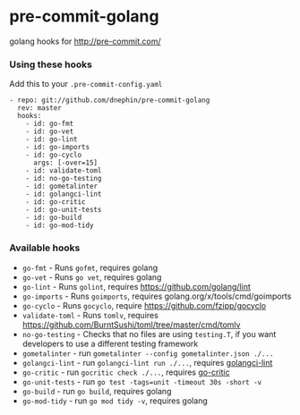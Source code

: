 
pre-commit-golang
=================

golang hooks for http://pre-commit.com/

### Using these hooks

Add this to your `.pre-commit-config.yaml`

    - repo: git://github.com/dnephin/pre-commit-golang
      rev: master
      hooks:
        - id: go-fmt
        - id: go-vet
        - id: go-lint
        - id: go-imports
        - id: go-cyclo
          args: [-over=15]
        - id: validate-toml
        - id: no-go-testing
        - id: gometalinter
        - id: golangci-lint
        - id: go-critic
        - id: go-unit-tests
        - id: go-build
        - id: go-mod-tidy

### Available hooks

- `go-fmt` - Runs `gofmt`, requires golang
- `go-vet` - Runs `go vet`, requires golang
- `go-lint` - Runs `golint`, requires https://github.com/golang/lint
- `go-imports` - Runs `goimports`, requires golang.org/x/tools/cmd/goimports
- `go-cyclo` - Runs `gocyclo`, require https://github.com/fzipp/gocyclo
- `validate-toml` - Runs `tomlv`, requires
   https://github.com/BurntSushi/toml/tree/master/cmd/tomlv
- `no-go-testing` - Checks that no files are using `testing.T`, if you want
  developers to use a different testing framework
- `gometalinter` - run `gometalinter --config gometalinter.json ./...`
- `golangci-lint` - run `golangci-lint run ./...`, requires
  [golangci-lint](https://github.com/golangci/golangci-lint)
- `go-critic` - run `gocritic check ./...`, requires [go-critic](https://github.com/go-critic/go-critic)
- `go-unit-tests` - run `go test -tags=unit -timeout 30s -short -v`
- `go-build` - run `go build`, requires golang
- `go-mod-tidy` - run `go mod tidy -v`, requires golang
